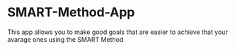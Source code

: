 # SMART-Method-App
This app allows you to make good goals that are easier to achieve that your avarage ones using the SMART Method
